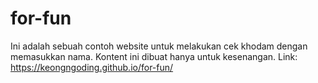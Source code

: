 # for-fun
Ini adalah sebuah contoh website untuk melakukan cek khodam dengan memasukkan nama.
Kontent ini dibuat hanya untuk kesenangan.
Link: https://keongngoding.github.io/for-fun/
